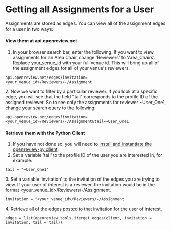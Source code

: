 # Getting all Assignments for a User

Assignments are stored as edges. You can view all of the assignment edges for a user in two ways:&#x20;

#### View them at api.openreview.net

1. In your browser search bar, enter the following. If you want to view assignments for an Area Chair, change 'Reviewers' to 'Area\_Chairs'. Replace your\_venue\_id with your full venue id. This will bring up all of the assignment edges for all of your venue's reviewers.

```
api.openreview.net/edges?invitation=<your_venue_id>/Reviewers/-/Assignment
```

2\. Now we want to filter by a particular reviewer. If you look at a specific edge, you will see that the field "tail" corresponds to the profile ID of the assigned reviewer. So to see only the assignments for reviewer \~User\_One1, change your search query to the following:

```
api.openreview.net/edges?invitation=<your_venue_id>/Reviewers/-/Assignment&tail=~User_One1
```

#### Retrieve them with the Python Client

1. If you have not done so, you will need to [install and instantiate the openreview-py client](../installing-and-instantiating-the-python-client.md).&#x20;
2. Set a variable 'tail' to the profile ID of the user you are interested in, for example:

```
tail = "~User_One1"
```

3\. Set a variable 'invitation' to the invitation of the edges you are trying to view. If your user of interest is a reviewer, the invitation would be in the format \<your\_venue\_id>/Reviewers/-/Assignment.

```
invitation = "<your_venue_id>/Reviewers/-/Assignment
```

4\. Retrieve all of the edges posted to that invitation for the user of interest.&#x20;

```
edges = list(openreview.tools.iterget_edges(client, invitation = invitation, tail = tail))
```

